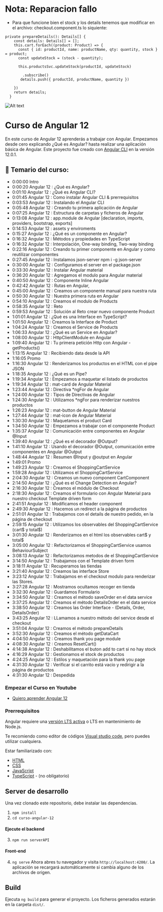 
# Nota: Reparacion fallo
* Para que funcione bien el stock y los details tenemos que modificar en el archivo: checkout.component.ts lo siquiente:

```
private prepareDetails(): Details[] {
    const details: Details[] = [];
    this.cart.forEach((product: Product) => {
      const { id: productId, name: productName, qty: quantity, stock } = product;
      const updateStock = (stock - quantity);

      this.productsSvc.updateStock(productId, updateStock)
        
        .subscribe()
       details.push({ productId, productName, quantity })

    })
    return details;
  }
```
![Alt text](https://i.ytimg.com/vi/i-oYrcNtc2s/hqdefault.jpg "dominicode")
# Curso de Angular 12

En este curso de Angular 12 aprenderás a trabajar con Angular.
Empezamos desde cero explicando ¿Qué es Angular? hasta realizar una aplicación básica de Angular.
Este proyecto fue creado con [Angular CLI](https://github.com/angular/angular-cli) en la versión 12.0.1.

## 🔖 Temario del curso:

- 0:00:00 Intro
- 0:00:20 Angular 12 : ¿Qué es Angular?
- 0:01:10 Angular 12 : ¿Qué es Angular CLI?
- 0:01:45 Angular 12 : Como instalar Angular CLI & prerrequisitos
- 0:03:53 Angular 12 : Instalando el Angular CLI
- 0:05:48 Angular 12 : Creando tu primera aplicación de Angular
- 0:07:25 Angular 12 : Estructura de carpetas y ficheros de Angular
- 0:13:08 Angular 12 : app.module de Angular [declaration, imports, providers, bootstrap, exports]
- 0:14:53 Angular 12 : assets y enviroments
- 0:15:27 Angular 12 : ¿Qué es un componente en Angular?
- 0:16:32 Angular 12 : Métodos y propiedades en TypeScript
- 0:16:32 Angular 12 : Interpolación, One-way binding, Two-way binding
- 0:22:16 Angular 12 : Creando tu primer componente en Angular y como reutilizar componentes
- 0:27:45 Angular 12 : Instalamos json-server npm i -g json-server
- 0:30:00 Angular 12 : Configuramos el server en el package.json
- 0:33:30 Angular 12 : Instalar Angular material
- 0:36:20 Angular 12 : Agregamos el modulo para Angular material
- 0:40:50 Angular 12 : Componente Inline Angular
- 0:42:42 Angular 12 : Rutas en Angular, <router-outlet></router-outlet>
- 0:45:00 Angular 12 : Creamos un componente manual para nuestra ruta
- 0:50:30 Angular 12 : Nuestra primera ruta en Angular
- 0:54:10 Angular 12 : Creamos el modulo de Products
- 0:58:35 Angular 12 : Reto
- 0:59:53 Angular 12 : Solución al Reto crear nuevo componente Product
- 1:01:01 Angular 12 : ¿Qué es una Interface en TypeScript?
- 1:01:50 Angular 12 : Creamos la Interface de Product
- 1:04:24 Angular 12 : Creamos el Service de Products
- 1:06:33 Angular 12 : ¿Qué es un Service en Angular?
- 1:08:00 Angular 12 : HttpClientModule en Angular
- 1:09:40 Angular 12 : Tu primera petición Http con Angular - getProducts()
- 1:13:15 Angular 12 : Recibiendo data desde la API
- 1:16:05 Promo
- 1:16:30 Angular 12 : Renderizamos los productos en el HTML con el pipe JSON
- 1:18:35 Angular 12 : ¿Qué es un Pipe?
- 1:19:34 Angular 12 : Empezamos a maquetar el listado de productos
- 1:19:34 Angular 12 : mat-card de Angular Material
- 1:23:44 Angular 12 : Directiva \*ngFor de Angular
- 1:24:00 Angular 12 : Tipos de Directivas de Angular
- 1:24:30 Angular 12 : Utilizamos \*ngFor para renderizar nuestros productos
- 1:26:23 Angular 12 : mat-button de Angular Material
- 1:27:44 Angular 12 : mat-icon de Angular Material
- 1:30:30 Angular 12 : Maquetamos el product Card
- 1:34:50 Angular 12 : Empezamos a trabajar con el componente Product
- 1:35:37 Angular 12 : Comunicación entre componentes en Angular @Input
- 1:39:40 Angular 12 : ¿Qué es el decorador @Output?
- 1:41:10 Angular 12 : Usando el decorador @Output, comunicación entre componentes en Angular @Output
- 1:48:44 Angular 12 : Resumen @Input y @output en Angular
- 1:49:01 Promo
- 1:49:23 Angular 12 : Creamos el ShoppingCartService
- 1:59:28 Angular 12 : Utilizamos el ShoppingCartService
- 2:04:30 Angular 12 : Creamos un nuevo component CartComponent
- 2:14:50 Angular 12 : ¿Qué es el Change Detection en Angular?
- 2:16:30 Angular 12 : Creamos el módulo de Checkout
- 2:18:30 Angular 12 : Creamos el formulario con Angular Material para nuestro checkout Template driven form
- 2:41:51 Angular 12 : Modificamos el header component
- 2:49:30 Angular 12 : Hacemos un redirect a la página de productos
- 2:51:01 Angular 12 : Trabajamos con el details de nuestro pedido, en la página de checkout
- 2:59:15 Angular 12 : Utilizamos los observables del ShoppingCartService (cart$ y total$)
- 3:01:30 Angular 12 : Renderizamos en el html los observables cart$ y total$
- 3:05:00 Angular 12 : Refactorizamos el ShoppingCartService usamos BehaviourSubject
- 3:08:13 Angular 12 : Refactorizamos metodos de el ShoppingCartService
- 3:14:50 Angular 12 : Trabajamos con el Template driven form
- 3:18:11 Angular 12 : Recuperamos las tiendas
- 3:21:40 Angular 12 : Creamos las interface Store
- 3:23:12 Angular 12 : Trabajamos en el checkout modulo para renderizar las Stores.
- 3:27:28 Angular 12 : Mostramos ocultamos recoger en tienda
- 3:32:30 Angular 12 : Guardamos Formulario
- 3:34:50 Angular 12 : Creamos el método saveOrder en el data service
- 3:37:25 Angular 12 : Creamos el método DetailsOrder en el data service
- 3:38:50 Angular 12 : Creamos las Order Interface - (Details, Order, DetailsOrder)
- 3:43:25 Angular 12 : LLamamos a nuestro método del service desde el checkout
- 3:51:04 Angular 12 : Creamos el método prepareDetails
- 3:52:30 Angular 12 : Creamos el método getDataCart
- 4:04:50 Angular 12 : Creamos thank you page module
- 4:08:30 Angular 12 : Creamos ResetCart()
- 4:14:38 Angular 12 : Deshabilitamos el buton add to cart si no hay stock
- 4:16:29 Angular 12 : Gestionamos el stock de productos
- 4:24:25 Angular 12 : Estilos y maquetación para la thank you page
- 4:31:30 Angular 12 : Verificar si el carrito está vacio y redirigir a la página de productos
- 4:31:30 Angular 12 : Despedida

### Empezar el Curso en Youtube

- [Quiero aprender Angular 12](https://youtu.be/i-oYrcNtc2s)

### Prerrequisitos

Angular requiere una [versión LTS activa](https://nodejs.org/en/about/releases/) o LTS en mantenimiento de Node.js.

Te recomiendo como editor de códigos [Visual studio code](https://code.visualstudio.com/), pero puedes utilizar cualquiera.

Estar familiarizado con:

- [HTML](https://developer.mozilla.org/en-US/docs/Learn/HTML/Introduction_to_HTML)
- [CSS](https://developer.mozilla.org/en-US/docs/Learn/CSS/First_steps)
- [JavaScript](https://developer.mozilla.org/en-US/docs/Web/JavaScript/A_re-introduction_to_JavaScript)
- [TypeScript](https://www.typescriptlang.org/) - (no obligatorio)

## Server de desarrollo

Una vez clonado este repositorio, debe instalar las dependencias.

1. `npm install`
2. `cd curso-angular-12`

#### Ejecute el backend

3. `npm run serverAPI`

#### Front-end

4. `ng serve`
   Ahora abres tu navegador y visita `http://localhost:4200/`.
   La aplicación se recargará automáticamente si cambia alguno de los archivos de origen.

## Build

Ejecuta `ng build` para generar el proyecto.
Los ficheros generados estarán en la carpeta `dist/`.

